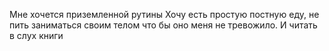 Мне хочется приземленной рутины
Хочу есть простую постную еду, не пить заниматься своим телом что бы оно меня не тревожило. И читать в слух книги